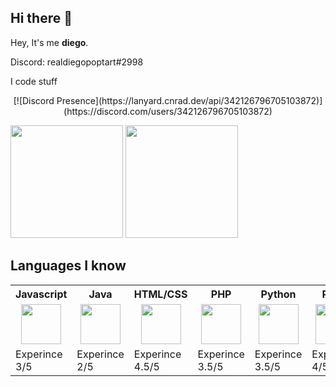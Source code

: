 ## Hi there 👋

Hey, It's me **diego**.

Discord: realdiegopoptart#2998

I code stuff

<center>[![Discord Presence](https://lanyard.cnrad.dev/api/342126796705103872)](https://discord.com/users/342126796705103872)</center>

<img height="180em" src="https://github-readme-stats.vercel.app/api?username=realdiegopoptart&show_icons=true&count_private=true&theme=dracula"/> <img height="180em" src="https://github-readme-stats.vercel.app/api/top-langs/?username=realdiegopoptart&layout=compact&langs_count=7&theme=dracula"/>

<h2>Languages I know</h2>

<table>
  <tr>
    <th>Javascript</th>
    <th>Java</th>
    <th>HTML/CSS</th>
    <th>PHP</th>
    <th>Python</th>
    <th>Pawn</th>
    <th>Lua</th>
    <th>Git</th>
  </tr>
  
  <tr>
    <td><center><img height="64em" src="https://raw.githubusercontent.com/realdiegopoptart/realdiegopoptart/main/assets/langs/lang-javascript.png"/></center></td>
    <td><center><img height="64em" src="https://raw.githubusercontent.com/realdiegopoptart/realdiegopoptart/main/assets/langs/lang-java.png"/></td>
    <td><center><img height="64em" src="https://raw.githubusercontent.com/realdiegopoptart/realdiegopoptart/main/assets/langs/lang-html.png"/></center></td>
    <td><center><img height="64em" src="https://raw.githubusercontent.com/realdiegopoptart/realdiegopoptart/main/assets/langs/lang-php.png"/></center></td>
    <td><center><img height="64em" src="https://raw.githubusercontent.com/realdiegopoptart/realdiegopoptart/main/assets/langs/lang-python.png"/></center></td>
    <td><center><img height="64em" src="https://raw.githubusercontent.com/realdiegopoptart/realdiegopoptart/main/assets/langs/lang-pawn.png"/></center></td>
    <td><center><img height="64em" src="https://raw.githubusercontent.com/realdiegopoptart/realdiegopoptart/main/assets/langs/lang-lua.png"/></center></td>
    <td><center><img height="64em" src="https://raw.githubusercontent.com/realdiegopoptart/realdiegopoptart/main/assets/langs/lang-git.png"/></center></td>
  </tr>
  
  <tr>
    <td>Experince 3/5</td>
    <td>Experince 2/5</td>
    <td>Experince 4.5/5</td>
    <td>Experince 3.5/5</td>
    <td>Experince 3.5/5</td>
    <td>Experince 4/5</td>
    <td>Experince 1/5</td>
    <td>Experince 4/5</td>
  </tr>
  
</table>

</body>
</html>
